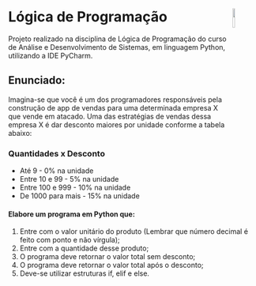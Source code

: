 # Lógica de Programação <img src="https://marcas-logos.net/wp-content/uploads/2020/11/Python-logo.png" width="10%" height="10%" align="right" valign="center"/> 
Projeto realizado na disciplina de Lógica de Programação do curso de Análise e Desenvolvimento de Sistemas, em linguagem Python, utilizando a IDE PyCharm.
## Enunciado: 
Imagina-se que você é um dos programadores responsáveis pela construção de app de vendas para uma determinada empresa X que vende em atacado. Uma das estratégias de vendas dessa empresa X é dar desconto maiores por unidade conforme a tabela abaixo:
### Quantidades x	Desconto
* Até 9	- 0% na unidade
* Entre 10 e 99	- 5% na unidade
* Entre 100 e 999	- 10% na unidade
* De 1000 para mais	- 15% na unidade
#### Elabore um programa em Python que:
1.	Entre com o valor unitário do produto (Lembrar que número decimal é feito com ponto e não vírgula);
2.	Entre com a quantidade desse produto;
3.	O programa deve retornar o valor total sem desconto;
4.	O programa deve retornar o valor total após o desconto;
5.	Deve-se utilizar estruturas if, elif e else.

